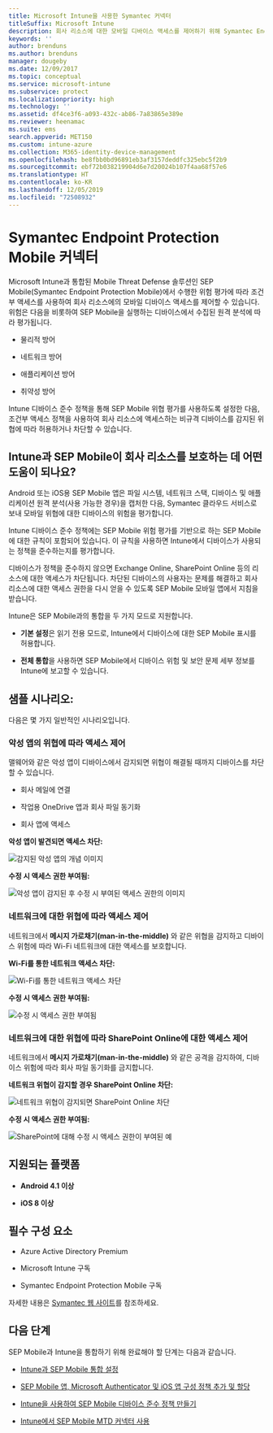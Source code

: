 ```yaml
---
title: Microsoft Intune을 사용한 Symantec 커넥터
titleSuffix: Microsoft Intune
description: 회사 리소스에 대한 모바일 디바이스 액세스를 제어하기 위해 Symantec Endpoint Protection Mobile을 사용하여 Intune을 통합하는 방법을 알아봅니다.
keywords: ''
author: brenduns
ms.author: brenduns
manager: dougeby
ms.date: 12/09/2017
ms.topic: conceptual
ms.service: microsoft-intune
ms.subservice: protect
ms.localizationpriority: high
ms.technology: ''
ms.assetid: df4ce3f6-a093-432c-ab86-7a83865e389e
ms.reviewer: heenamac
ms.suite: ems
search.appverid: MET150
ms.custom: intune-azure
ms.collection: M365-identity-device-management
ms.openlocfilehash: be8fbb0bd96891eb3af3157deddfc325ebc5f2b9
ms.sourcegitcommit: ebf72b038219904d6e7d20024b107f4aa68f57e6
ms.translationtype: HT
ms.contentlocale: ko-KR
ms.lasthandoff: 12/05/2019
ms.locfileid: "72508932"
---
```

# <a name="symantec-endpoint-protection-mobile-connector"></a>Symantec Endpoint Protection Mobile 커넥터

Microsoft Intune과 통합된 Mobile Threat Defense 솔루션인 SEP Mobile(Symantec Endpoint Protection Mobile)에서 수행한 위험 평가에 따라 조건부 액세스를 사용하여 회사 리소스에의 모바일 디바이스 액세스를 제어할 수 있습니다. 위험은 다음을 비롯하여 SEP Mobile을 실행하는 디바이스에서 수집된 원격 분석에 따라 평가됩니다.

- 물리적 방어

- 네트워크 방어

- 애플리케이션 방어

- 취약성 방어

Intune 디바이스 준수 정책을 통해 SEP Mobile 위협 평가를 사용하도록 설정한 다음, 조건부 액세스 정책을 사용하여 회사 리소스에 액세스하는 비규격 디바이스를 감지된 위협에 따라 허용하거나 차단할 수 있습니다.

## <a name="how-do-intune-and-sep-mobile-help-protect-your-company-resources"></a>Intune과 SEP Mobile이 회사 리소스를 보호하는 데 어떤 도움이 되나요?

Android 또는 iOS용 SEP Mobile 앱은 파일 시스템, 네트워크 스택, 디바이스 및 애플리케이션 원격 분석(사용 가능한 경우)을 캡처한 다음, Symantec 클라우드 서비스로 보내 모바일 위협에 대한 디바이스의 위험을 평가합니다.

Intune 디바이스 준수 정책에는 SEP Mobile 위험 평가를 기반으로 하는 SEP Mobile에 대한 규칙이 포함되어 있습니다. 이 규칙을 사용하면 Intune에서 디바이스가 사용되는 정책을 준수하는지를 평가합니다.

디바이스가 정책을 준수하지 않으면 Exchange Online, SharePoint Online 등의 리소스에 대한 액세스가 차단됩니다. 차단된 디바이스의 사용자는 문제를 해결하고 회사 리소스에 대한 액세스 권한을 다시 얻을 수 있도록 SEP Mobile 모바일 앱에서 지침을 받습니다.

Intune은 SEP Mobile과의 통합을 두 가지 모드로 지원합니다.

- **기본 설정**은 읽기 전용 모드로, Intune에서 디바이스에 대한 SEP Mobile 표시를 허용합니다.

- **전체 통합**을 사용하면 SEP Mobile에서 디바이스 위험 및 보안 문제 세부 정보를 Intune에 보고할 수 있습니다.

## <a name="sample-scenarios"></a>샘플 시나리오:

다음은 몇 가지 일반적인 시나리오입니다.

### <a name="control-access-based-on-threats-from-malicious-apps"></a>악성 앱의 위협에 따라 액세스 제어

맬웨어와 같은 악성 앱이 디바이스에서 감지되면 위협이 해결될 때까지 디바이스를 차단할 수 있습니다.

- 회사 메일에 연결

- 작업용 OneDrive 앱과 회사 파일 동기화

- 회사 앱에 액세스

**악성 앱이 발견되면 액세스 차단:**

![감지된 악성 앱의 개념 이미지](./media/skycure-mobile-threat-defense-connector/symantec-arch-1.png)

**수정 시 액세스 권한 부여됨:**

![악성 앱이 감지된 후 수정 시 부여된 액세스 권한의 이미지](./media/skycure-mobile-threat-defense-connector/symantec-arch-2.png)

### <a name="control-access-based-on-threat-to-network"></a>네트워크에 대한 위협에 따라 액세스 제어

네트워크에서 **메시지 가로채기(man-in-the-middle)** 와 같은 위협을 감지하고 디바이스 위험에 따라 Wi-Fi 네트워크에 대한 액세스를 보호합니다.

**Wi-Fi를 통한 네트워크 액세스 차단:**

![Wi-Fi를 통한 네트워크 액세스 차단](./media/skycure-mobile-threat-defense-connector/symantec-arch-3.png)

**수정 시 액세스 권한 부여됨:**

![수정 시 액세스 권한 부여됨](./media/skycure-mobile-threat-defense-connector/symantec-arch-4.png)

### <a name="control-access-to-sharepoint-online-based-on-threat-to-network"></a>네트워크에 대한 위협에 따라 SharePoint Online에 대한 액세스 제어

네트워크에서 **메시지 가로채기(man-in-the-middle)** 와 같은 공격을 감지하여, 디바이스 위험에 따라 회사 파일 동기화를 금지합니다.

**네트워크 위협이 감지할 경우 SharePoint Online 차단:**

![네트워크 위협이 감지되면 SharePoint Online 차단](./media/skycure-mobile-threat-defense-connector/symantec-arch-5.png)

**수정 시 액세스 권한 부여됨:**

![SharePoint에 대해 수정 시 액세스 권한이 부여된 예](./media/skycure-mobile-threat-defense-connector/symantec-arch-6.png)

## <a name="supported-platforms"></a>지원되는 플랫폼

- **Android 4.1 이상**

- **iOS 8 이상**

## <a name="pre-requisites"></a>필수 구성 요소

- Azure Active Directory Premium

- Microsoft Intune 구독

- Symantec Endpoint Protection Mobile 구독

자세한 내용은 [Symantec 웹 사이트](https://www.skycure.com/skycure-microsoft-integration/)를 참조하세요.

## <a name="next-steps"></a>다음 단계

SEP Mobile과 Intune을 통합하기 위해 완료해야 할 단계는 다음과 같습니다.

- [Intune과 SEP Mobile 통합 설정](skycure-mtd-connector-integration.md)

- [SEP Mobile 앱, Microsoft Authenticator 및 iOS 앱 구성 정책 추가 및 할당](mtd-apps-ios-app-configuration-policy-add-assign.md)

- [Intune을 사용하여 SEP Mobile 디바이스 준수 정책 만들기](mtd-device-compliance-policy-create.md)

- [Intune에서 SEP Mobile MTD 커넥터 사용](mtd-connector-enable.md)

